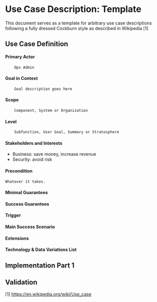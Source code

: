 Use Case Description: Template
==============================

This document serves as a template for arbitrary use case descriptions following a fully dressed Cockburn style as described in Wikipedia [1]

Use Case Definition
-------------------

#### Primary Actor
        Ops Admin
#### Goal in Context
        Goal description goes here
#### Scope
        Component, System or Organization
#### Level
        Subfunction, User Goal, Summary or Stratosphere
#### Stakeholders and Interests
* Business: save money, increase revenue
* Security: avoid risk
#### Precondition
	Whatever it takes.
#### Minimal Guarantees
#### Success Guarantees
#### Trigger
#### Main Success Scenario
#### Extensions
#### Technology & Data Variations List


Implementation Part 1
---------------------

Validation
---------------------

[1] https://en.wikipedia.org/wiki/Use_case
